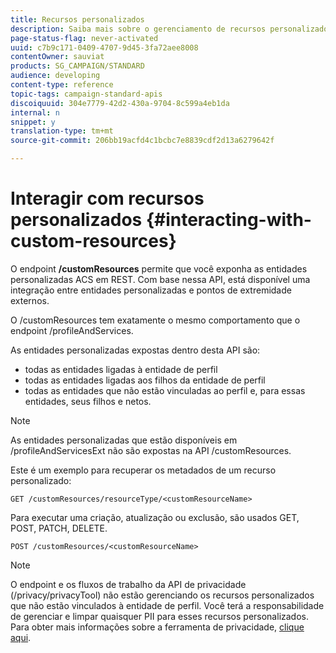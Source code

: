 ```yaml
---
title: Recursos personalizados
description: Saiba mais sobre o gerenciamento de recursos personalizados com APIs/
page-status-flag: never-activated
uuid: c7b9c171-0409-4707-9d45-3fa72aee8008
contentOwner: sauviat
products: SG_CAMPAIGN/STANDARD
audience: developing
content-type: reference
topic-tags: campaign-standard-apis
discoiquuid: 304e7779-42d2-430a-9704-8c599a4eb1da
internal: n
snippet: y
translation-type: tm+mt
source-git-commit: 206bb19acfd4c1bcbc7e8839cdf2d13a6279642f

---
```



# Interagir com recursos personalizados {#interacting-with-custom-resources}


O endpoint **/customResources** permite que você exponha as entidades personalizadas ACS em REST. Com base nessa API, está disponível uma integração entre entidades personalizadas e pontos de extremidade externos.

O /customResources tem exatamente o mesmo comportamento que o endpoint /profileAndServices.

As entidades personalizadas expostas dentro desta API são:

* todas as entidades ligadas à entidade de perfil
* todas as entidades ligadas aos filhos da entidade de perfil
* todas as entidades que não estão vinculadas ao perfil e, para essas entidades, seus filhos e netos.

>[!NOTE]
>As entidades personalizadas que estão disponíveis em /profileAndServicesExt não são expostas na API /customResources.

Este é um exemplo para recuperar os metadados de um recurso personalizado:

```
GET /customResources/resourceType/<customResourceName>
```

Para executar uma criação, atualização ou exclusão, são usados GET, POST, PATCH, DELETE.

```
POST /customResources/<customResourceName>
```

>[!NOTE]
>O endpoint e os fluxos de trabalho da API de privacidade (/privacy/privacyTool) não estão gerenciando os recursos personalizados que não estão vinculados à entidade de perfil.
>Você terá a responsabilidade de gerenciar e limpar quaisquer PII para esses recursos personalizados. Para obter mais informações sobre a ferramenta de privacidade, [clique aqui](../../api/using/privacy-management.md).
